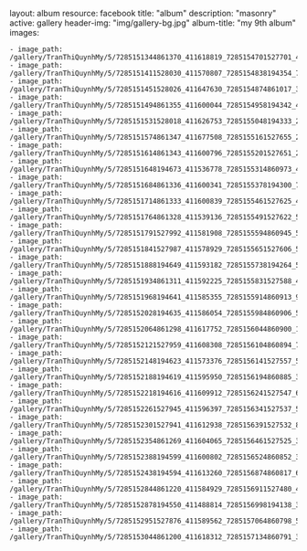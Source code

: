
layout: album
resource: facebook
title: "album"
description: "masonry"
active: gallery
header-img: "img/gallery-bg.jpg"
album-title: "my 9th album"
images:
    
    - image_path: /gallery/TranThiQuynhMy/5/7285151344861370_411618819_7285154701527701_4522071923077745071_n.jpg
    - image_path: /gallery/TranThiQuynhMy/5/7285151411528030_411570807_7285154838194354_7987523131735317452_n.jpg
    - image_path: /gallery/TranThiQuynhMy/5/7285151451528026_411647630_7285154874861017_3974286157561565021_n.jpg
    - image_path: /gallery/TranThiQuynhMy/5/7285151494861355_411600044_7285154958194342_4289460913450076992_n.jpg
    - image_path: /gallery/TranThiQuynhMy/5/7285151531528018_411626753_7285155048194333_2850931166963463062_n.jpg
    - image_path: /gallery/TranThiQuynhMy/5/7285151574861347_411677508_7285155161527655_2687580801354849865_n.jpg
    - image_path: /gallery/TranThiQuynhMy/5/7285151614861343_411600796_7285155201527651_2835360360424797297_n.jpg
    - image_path: /gallery/TranThiQuynhMy/5/7285151648194673_411536778_7285155314860973_43892366212968732_n.jpg
    - image_path: /gallery/TranThiQuynhMy/5/7285151684861336_411600341_7285155378194300_7944508206509761939_n.jpg
    - image_path: /gallery/TranThiQuynhMy/5/7285151714861333_411600839_7285155461527625_494553499738443846_n.jpg
    - image_path: /gallery/TranThiQuynhMy/5/7285151764861328_411539136_7285155491527622_5425316593675732633_n.jpg
    - image_path: /gallery/TranThiQuynhMy/5/7285151791527992_411581908_7285155594860945_5050663899078128617_n.jpg
    - image_path: /gallery/TranThiQuynhMy/5/7285151841527987_411578929_7285155651527606_5608235854592426415_n.jpg
    - image_path: /gallery/TranThiQuynhMy/5/7285151888194649_411593182_7285155738194264_5171582686804864526_n.jpg
    - image_path: /gallery/TranThiQuynhMy/5/7285151934861311_411592225_7285155831527588_4470583189400905760_n.jpg
    - image_path: /gallery/TranThiQuynhMy/5/7285151968194641_411585355_7285155914860913_9161843852759576649_n.jpg
    - image_path: /gallery/TranThiQuynhMy/5/7285152028194635_411586054_7285155984860906_5816564771232612838_n.jpg
    - image_path: /gallery/TranThiQuynhMy/5/7285152064861298_411617752_7285156044860900_1274577804101557345_n.jpg
    - image_path: /gallery/TranThiQuynhMy/5/7285152121527959_411608308_7285156104860894_76199037180092383_n.jpg
    - image_path: /gallery/TranThiQuynhMy/5/7285152148194623_411573376_7285156141527557_5097220663394027074_n.jpg
    - image_path: /gallery/TranThiQuynhMy/5/7285152188194619_411595950_7285156194860885_3603233297486270033_n.jpg
    - image_path: /gallery/TranThiQuynhMy/5/7285152218194616_411609912_7285156241527547_6788187723557878260_n.jpg
    - image_path: /gallery/TranThiQuynhMy/5/7285152261527945_411596397_7285156341527537_5733250064406782094_n.jpg
    - image_path: /gallery/TranThiQuynhMy/5/7285152301527941_411612938_7285156391527532_8007593135193777848_n.jpg
    - image_path: /gallery/TranThiQuynhMy/5/7285152354861269_411604065_7285156461527525_3224446389605280203_n.jpg
    - image_path: /gallery/TranThiQuynhMy/5/7285152388194599_411600802_7285156524860852_3457253007016018593_n.jpg
    - image_path: /gallery/TranThiQuynhMy/5/7285152438194594_411613260_7285156874860817_699902016689097645_n.jpg
    - image_path: /gallery/TranThiQuynhMy/5/7285152844861220_411584929_7285156911527480_4104632369350153180_n.jpg
    - image_path: /gallery/TranThiQuynhMy/5/7285152878194550_411488814_7285156998194138_3512683056329119559_n.jpg
    - image_path: /gallery/TranThiQuynhMy/5/7285152951527876_411589562_7285157064860798_5599214739527411880_n.jpg
    - image_path: /gallery/TranThiQuynhMy/5/7285153044861200_411618312_7285157134860791_3156295839017895360_n.jpg